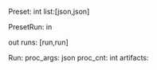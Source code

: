 Preset:
int
list:[json,json]

PresetRun:
in

out
runs: [run,run]


Run:
proc_args: json
proc_cnt: int
artifacts: 